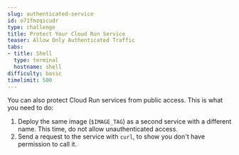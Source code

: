 ```yaml
---
slug: authenticated-service
id: o71fmzqicudr
type: challenge
title: Protect Your Cloud Run Service
teaser: Allow Only Authenticated Traffic
tabs:
- title: Shell
  type: terminal
  hostname: shell
difficulty: basic
timelimit: 500
---
```

You can also protect Cloud Run services from public access. This is what you need to do:

 1. Deploy the same image (``$IMAGE_TAG``) as a second service with a different name. This time, do not allow unauthenticated access.
 2. Send a request to the service with ``curl``, to show you don't have permission to call it.
